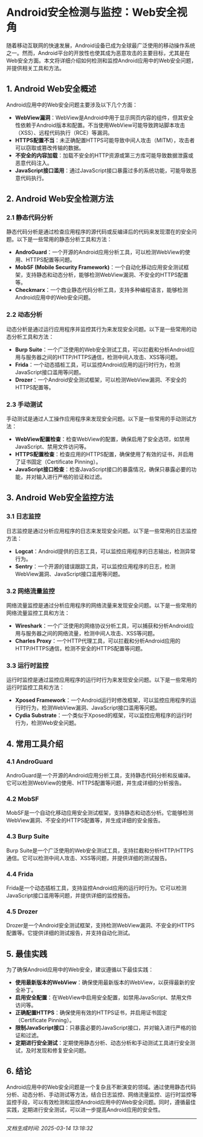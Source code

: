# Android安全检测与监控：Web安全视角

随着移动互联网的快速发展，Android设备已成为全球最广泛使用的移动操作系统之一。然而，Android平台的开放性也使其成为恶意攻击的主要目标，尤其是在Web安全方面。本文将详细介绍如何检测和监控Android应用中的Web安全问题，并提供相关工具和方法。

## 1. Android Web安全概述

Android应用中的Web安全问题主要涉及以下几个方面：

- **WebView漏洞**：WebView是Android中用于显示网页内容的组件，但其安全性依赖于Android版本和配置。不当使用WebView可能导致跨站脚本攻击（XSS）、远程代码执行（RCE）等漏洞。
- **HTTPS配置不当**：未正确配置HTTPS可能导致中间人攻击（MITM），攻击者可以窃取或篡改传输的数据。
- **不安全的内容加载**：加载不安全的HTTP资源或第三方库可能导致数据泄露或恶意代码注入。
- **JavaScript接口滥用**：通过JavaScript接口暴露过多的系统功能，可能导致恶意代码执行。

## 2. Android Web安全检测方法

### 2.1 静态代码分析

静态代码分析是通过检查应用程序的源代码或反编译后的代码来发现潜在的安全问题。以下是一些常用的静态分析工具和方法：

- **AndroGuard**：一个开源的Android应用分析工具，可以检测WebView的使用、HTTPS配置等问题。
- **MobSF (Mobile Security Framework)**：一个自动化移动应用安全测试框架，支持静态和动态分析，能够检测WebView漏洞、不安全的HTTPS配置等。
- **Checkmarx**：一个商业静态代码分析工具，支持多种编程语言，能够检测Android应用中的Web安全问题。

### 2.2 动态分析

动态分析是通过运行应用程序并监控其行为来发现安全问题。以下是一些常用的动态分析工具和方法：

- **Burp Suite**：一个广泛使用的Web安全测试工具，可以拦截和分析Android应用与服务器之间的HTTP/HTTPS通信，检测中间人攻击、XSS等问题。
- **Frida**：一个动态插桩工具，可以监控Android应用的运行时行为，检测JavaScript接口滥用等问题。
- **Drozer**：一个Android安全测试框架，可以检测WebView漏洞、不安全的HTTPS配置等。

### 2.3 手动测试

手动测试是通过人工操作应用程序来发现安全问题。以下是一些常用的手动测试方法：

- **WebView配置检查**：检查WebView的配置，确保启用了安全选项，如禁用JavaScript、禁用文件访问等。
- **HTTPS配置检查**：检查应用的HTTPS配置，确保使用了有效的证书，并启用了证书固定（Certificate Pinning）。
- **JavaScript接口检查**：检查JavaScript接口的暴露情况，确保只暴露必要的功能，并对输入进行严格的验证和过滤。

## 3. Android Web安全监控方法

### 3.1 日志监控

日志监控是通过分析应用程序的日志来发现安全问题。以下是一些常用的日志监控方法：

- **Logcat**：Android提供的日志工具，可以监控应用程序的日志输出，检测异常行为。
- **Sentry**：一个开源的错误跟踪工具，可以监控应用程序的日志，检测WebView漏洞、JavaScript接口滥用等问题。

### 3.2 网络流量监控

网络流量监控是通过分析应用程序的网络流量来发现安全问题。以下是一些常用的网络流量监控工具和方法：

- **Wireshark**：一个广泛使用的网络协议分析工具，可以捕获和分析Android应用与服务器之间的网络流量，检测中间人攻击、XSS等问题。
- **Charles Proxy**：一个HTTP代理工具，可以拦截和分析Android应用的HTTP/HTTPS通信，检测不安全的HTTPS配置等问题。

### 3.3 运行时监控

运行时监控是通过监控应用程序的运行时行为来发现安全问题。以下是一些常用的运行时监控工具和方法：

- **Xposed Framework**：一个Android运行时修改框架，可以监控应用程序的运行时行为，检测WebView漏洞、JavaScript接口滥用等问题。
- **Cydia Substrate**：一个类似于Xposed的框架，可以监控应用程序的运行时行为，检测Web安全问题。

## 4. 常用工具介绍

### 4.1 AndroGuard

AndroGuard是一个开源的Android应用分析工具，支持静态代码分析和反编译。它可以检测WebView的使用、HTTPS配置等问题，并生成详细的分析报告。

### 4.2 MobSF

MobSF是一个自动化移动应用安全测试框架，支持静态和动态分析。它能够检测WebView漏洞、不安全的HTTPS配置等，并生成详细的安全报告。

### 4.3 Burp Suite

Burp Suite是一个广泛使用的Web安全测试工具，支持拦截和分析HTTP/HTTPS通信。它可以检测中间人攻击、XSS等问题，并提供详细的测试报告。

### 4.4 Frida

Frida是一个动态插桩工具，支持监控Android应用的运行时行为。它可以检测JavaScript接口滥用等问题，并提供详细的监控报告。

### 4.5 Drozer

Drozer是一个Android安全测试框架，支持检测WebView漏洞、不安全的HTTPS配置等。它提供详细的测试报告，并支持自动化测试。

## 5. 最佳实践

为了确保Android应用中的Web安全，建议遵循以下最佳实践：

- **使用最新版本的WebView**：确保使用最新版本的WebView，以获得最新的安全补丁。
- **启用安全配置**：在WebView中启用安全配置，如禁用JavaScript、禁用文件访问等。
- **正确配置HTTPS**：确保使用有效的HTTPS证书，并启用证书固定（Certificate Pinning）。
- **限制JavaScript接口**：只暴露必要的JavaScript接口，并对输入进行严格的验证和过滤。
- **定期进行安全测试**：定期使用静态分析、动态分析和手动测试工具进行安全测试，及时发现和修复安全问题。

## 6. 结论

Android应用中的Web安全问题是一个复杂且不断演变的领域。通过使用静态代码分析、动态分析、手动测试等方法，结合日志监控、网络流量监控、运行时监控等监控手段，可以有效检测和监控Android应用中的Web安全问题。同时，遵循最佳实践，定期进行安全测试，可以进一步提高Android应用的安全性。

---

*文档生成时间: 2025-03-14 13:18:32*



